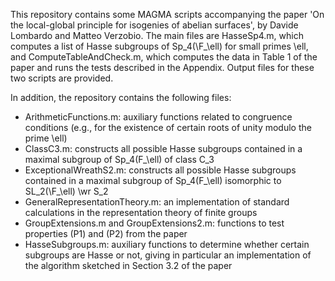 This repository contains some MAGMA scripts accompanying the paper 'On the local-global principle for isogenies of abelian surfaces', by Davide Lombardo and Matteo Verzobio.
The main files are HasseSp4.m, which computes a list of Hasse subgroups of Sp_4(\F_\ell) for small primes \ell, and ComputeTableAndCheck.m, which computes the data in Table 1 of the paper and runs the tests described in the Appendix. Output files for these two scripts are provided.

In addition, the repository contains the following files:
- ArithmeticFunctions.m: auxiliary functions related to congruence conditions (e.g., for the existence of certain roots of unity modulo the prime \ell)
- ClassC3.m: constructs all possible Hasse subgroups contained in a maximal subgroup of Sp_4(F_\ell) of class C_3
- ExceptionalWreathS2.m: constructs all possible Hasse subgroups contained in a maximal subgroup of Sp_4(F_\ell) isomorphic to SL_2(\F_\ell) \wr S_2
- GeneralRepresentationTheory.m: an implementation of standard calculations in the representation theory of finite groups
- GroupExtensions.m and GroupExtensions2.m: functions to test properties (P1) and (P2) from the paper
- HasseSubgroups.m: auxiliary functions to determine whether certain subgroups are Hasse or not, giving in particular an implementation of the algorithm sketched in Section 3.2 of the paper
